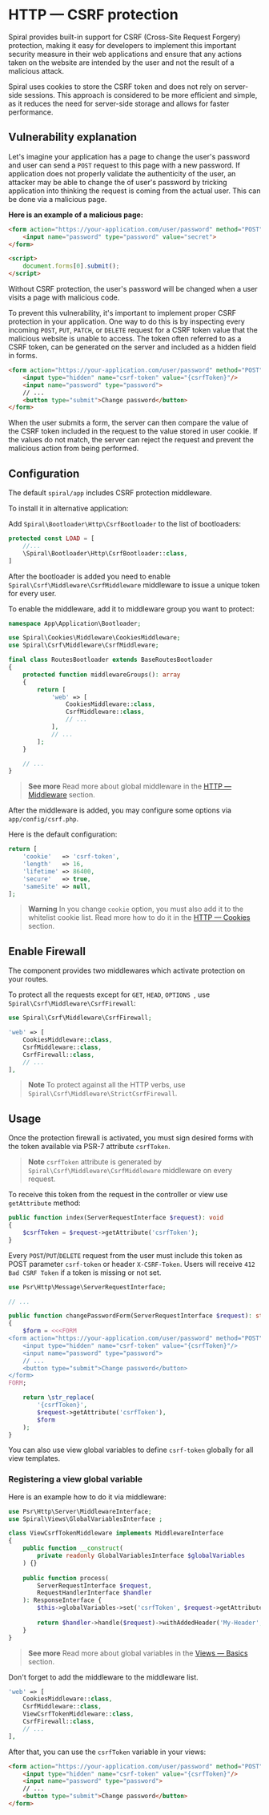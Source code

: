 # HTTP — CSRF protection

Spiral provides built-in support for CSRF (Cross-Site Request Forgery) protection, making it easy for developers to 
implement this important security measure in their web applications and ensure that any actions taken on the website are 
intended by the user and not the result of a malicious attack.

Spiral uses cookies to store the CSRF token and does not rely on server-side sessions. This approach is considered to
be more efficient and simple, as it reduces the need for server-side storage and allows for faster performance.

## Vulnerability explanation

Let's imagine your application has a page to change the user's password and user can send a `POST` request to this page
with a new password. If application does not properly validate the authenticity of the user, an attacker may be able to
change the of user's password by tricking application into thinking the request is coming from the actual user. This can
be done via a malicious page.

**Here is an example of a malicious page:**

```html Malicious page
<form action="https://your-application.com/user/password" method="POST">
    <input name="password" type="password" value="secret">
</form>

<script>
    document.forms[0].submit();
</script>
```

Without CSRF protection, the user's password will be changed when a user visits a page with malicious code.

To prevent this vulnerability, it's important to implement proper CSRF protection in your application. One way to do
this is by inspecting every incoming `POST`, `PUT`, `PATCH`, or `DELETE` request for a CSRF token value that the
malicious website is unable to access. The token often referred to as a CSRF token, can be generated on the server and
included as a hidden field in forms.

```html
<form action="https://your-application.com/user/password" method="POST">
    <input type="hidden" name="csrf-token" value="{csrfToken}"/>
    <input name="password" type="password">
    // ...
    <button type="submit">Change password</button>
</form>
```

When the user submits a form, the server can then compare the value of the CSRF token included in the request to the
value stored in user cookie. If the values do not match, the server can reject the request and prevent the malicious
action from being performed.

## Configuration

The default `spiral/app` includes CSRF protection middleware.

To install it in alternative application:

Add `Spiral\Bootloader\Http\CsrfBootloader` to the list of bootloaders:

```php app/src/Application/Kernel.php
protected const LOAD = [
    //...
    \Spiral\Bootloader\Http\CsrfBootloader::class,
]
```

After the bootloader is added you need to enable `Spiral\Csrf\Middleware\CsrfMiddleware` middleware to issue a unique
token for every user.

To enable the middleware, add it to middleware group you want to protect:

```php app/src/Application/Bootloader/RoutesBootloader.php
namespace App\Application\Bootloader;

use Spiral\Cookies\Middleware\CookiesMiddleware;
use Spiral\Csrf\Middleware\CsrfMiddleware;

final class RoutesBootloader extends BaseRoutesBootloader
{
    protected function middlewareGroups(): array
    {
        return [
            'web' => [
                CookiesMiddleware::class,
                CsrfMiddleware::class,
                // ...
            ],
            // ...
        ];
    }

    // ...
}
```

> **See more**
> Read more about global middleware in the [HTTP — Middleware](middleware.md#global-middleware) section.

After the middleware is added, you may configure some options via `app/config/csrf.php`.

Here is the default configuration:

```php app/config/csrf.php
return [
    'cookie'   => 'csrf-token',
    'length'   => 16,
    'lifetime' => 86400,
    'secure'   => true,
    'sameSite' => null,
];
```

> **Warning**
> In you change `cookie` option, you must also add it to the whitelist cookie list.
> Read more how to do it in the [HTTP — Cookies](cookies.md#configuration) section.

## Enable Firewall

The component provides two middlewares which activate protection on your routes. 

To protect all the requests except for `GET`, `HEAD`, `OPTIONS `, use `Spiral\Csrf\Middleware\CsrfFirewall`:

```php app/src/Application/Bootloader/RoutesBootloader.php
use Spiral\Csrf\Middleware\CsrfFirewall;

'web' => [
    CookiesMiddleware::class,
    CsrfMiddleware::class,
    CsrfFirewall::class,
    // ...
],
```

> **Note**
> To protect against all the HTTP verbs, use `Spiral\Csrf\Middleware\StrictCsrfFirewall`.

## Usage

Once the protection firewall is activated, you must sign desired forms with the token available via PSR-7 
attribute `csrfToken`.

> **Note**
> `csrfToken` attribute is generated by `Spiral\Csrf\Middleware\CsrfMiddleware` middleware on every request.

To receive this token from the request in the controller or view use `getAttribute` method:

```php
public function index(ServerRequestInterface $request): void
{
    $csrfToken = $request->getAttribute('csrfToken');
}
``` 

Every `POST`/`PUT`/`DELETE` request from the user must include this token as POST parameter `csrf-token` or
header `X-CSRF-Token`. Users will receive `412 Bad CSRF Token` if a token is missing or not set.

```php
use Psr\Http\Message\ServerRequestInterface;

// ...

public function changePasswordForm(ServerRequestInterface $request): string
{
    $form = <<<FORM
<form action="https://your-application.com/user/password" method="POST">
    <input type="hidden" name="csrf-token" value="{csrfToken}"/>
    <input name="password" type="password">
    // ...
    <button type="submit">Change password</button>
</form>
FORM;

    return \str_replace(
        '{csrfToken}',
        $request->getAttribute('csrfToken'),
        $form
    );
}
```

You can also use view global variables to define `csrf-token` globally for all view templates.

### Registering a view global variable

Here is an example how to do it via middleware:

```php
use Psr\Http\Server\MiddlewareInterface;
use Spiral\Views\GlobalVariablesInterface ;

class ViewCsrfTokenMiddleware implements MiddlewareInterface
{
    public function __construct(
        private readonly GlobalVariablesInterface $globalVariables
    ) {}
    
    public function process(
        ServerRequestInterface $request, 
        RequestHandlerInterface $handler
    ): ResponseInterface {
        $this->globalVariables->set('csrfToken', $request->getAttribute('csrfToken'));
        
        return $handler->handle($request)->withAddedHeader('My-Header', 'my-value');
    }
}
```

> **See more**
> Read more about global variables in the [Views — Basics](../views/basics.md#global-variables) section.

Don't forget to add the middleware to the middleware list.

```php app/src/Application/Bootloader/RoutesBootloader.php
'web' => [
    CookiesMiddleware::class,
    CsrfMiddleware::class,
    ViewCsrfTokenMiddleware::class,
    CsrfFirewall::class,
    // ...
],
```

After that, you can use the `csrfToken` variable in your views:

```html app/views/user/password.dark.php
<form action="https://your-application.com/user/password" method="POST">
    <input type="hidden" name="csrf-token" value="{csrfToken}"/>
    <input name="password" type="password">
    // ...
    <button type="submit">Change password</button>
</form>
```